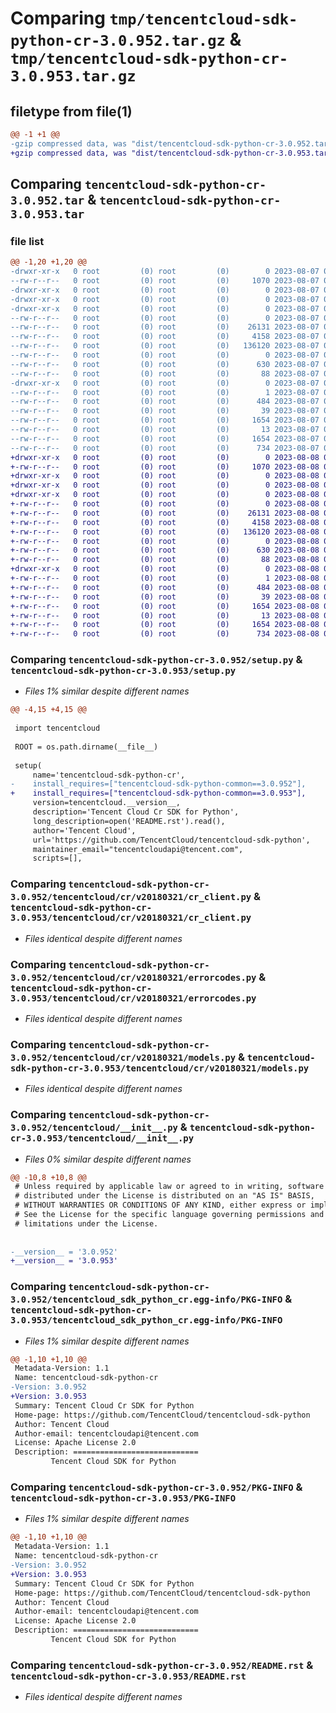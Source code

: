 # Comparing `tmp/tencentcloud-sdk-python-cr-3.0.952.tar.gz` & `tmp/tencentcloud-sdk-python-cr-3.0.953.tar.gz`

## filetype from file(1)

```diff
@@ -1 +1 @@
-gzip compressed data, was "dist/tencentcloud-sdk-python-cr-3.0.952.tar", last modified: Mon Aug  7 08:50:39 2023, max compression
+gzip compressed data, was "dist/tencentcloud-sdk-python-cr-3.0.953.tar", last modified: Tue Aug  8 00:22:14 2023, max compression
```

## Comparing `tencentcloud-sdk-python-cr-3.0.952.tar` & `tencentcloud-sdk-python-cr-3.0.953.tar`

### file list

```diff
@@ -1,20 +1,20 @@
-drwxr-xr-x   0 root         (0) root         (0)        0 2023-08-07 08:50:39.000000 tencentcloud-sdk-python-cr-3.0.952/
--rw-r--r--   0 root         (0) root         (0)     1070 2023-08-07 08:50:39.000000 tencentcloud-sdk-python-cr-3.0.952/setup.py
-drwxr-xr-x   0 root         (0) root         (0)        0 2023-08-07 08:50:39.000000 tencentcloud-sdk-python-cr-3.0.952/tencentcloud/
-drwxr-xr-x   0 root         (0) root         (0)        0 2023-08-07 08:50:39.000000 tencentcloud-sdk-python-cr-3.0.952/tencentcloud/cr/
-drwxr-xr-x   0 root         (0) root         (0)        0 2023-08-07 08:50:39.000000 tencentcloud-sdk-python-cr-3.0.952/tencentcloud/cr/v20180321/
--rw-r--r--   0 root         (0) root         (0)        0 2023-08-07 08:50:39.000000 tencentcloud-sdk-python-cr-3.0.952/tencentcloud/cr/v20180321/__init__.py
--rw-r--r--   0 root         (0) root         (0)    26131 2023-08-07 08:50:39.000000 tencentcloud-sdk-python-cr-3.0.952/tencentcloud/cr/v20180321/cr_client.py
--rw-r--r--   0 root         (0) root         (0)     4158 2023-08-07 08:50:39.000000 tencentcloud-sdk-python-cr-3.0.952/tencentcloud/cr/v20180321/errorcodes.py
--rw-r--r--   0 root         (0) root         (0)   136120 2023-08-07 08:50:39.000000 tencentcloud-sdk-python-cr-3.0.952/tencentcloud/cr/v20180321/models.py
--rw-r--r--   0 root         (0) root         (0)        0 2023-08-07 08:50:39.000000 tencentcloud-sdk-python-cr-3.0.952/tencentcloud/cr/__init__.py
--rw-r--r--   0 root         (0) root         (0)      630 2023-08-07 08:50:39.000000 tencentcloud-sdk-python-cr-3.0.952/tencentcloud/__init__.py
--rw-r--r--   0 root         (0) root         (0)       88 2023-08-07 08:50:39.000000 tencentcloud-sdk-python-cr-3.0.952/setup.cfg
-drwxr-xr-x   0 root         (0) root         (0)        0 2023-08-07 08:50:39.000000 tencentcloud-sdk-python-cr-3.0.952/tencentcloud_sdk_python_cr.egg-info/
--rw-r--r--   0 root         (0) root         (0)        1 2023-08-07 08:50:39.000000 tencentcloud-sdk-python-cr-3.0.952/tencentcloud_sdk_python_cr.egg-info/dependency_links.txt
--rw-r--r--   0 root         (0) root         (0)      484 2023-08-07 08:50:39.000000 tencentcloud-sdk-python-cr-3.0.952/tencentcloud_sdk_python_cr.egg-info/SOURCES.txt
--rw-r--r--   0 root         (0) root         (0)       39 2023-08-07 08:50:39.000000 tencentcloud-sdk-python-cr-3.0.952/tencentcloud_sdk_python_cr.egg-info/requires.txt
--rw-r--r--   0 root         (0) root         (0)     1654 2023-08-07 08:50:39.000000 tencentcloud-sdk-python-cr-3.0.952/tencentcloud_sdk_python_cr.egg-info/PKG-INFO
--rw-r--r--   0 root         (0) root         (0)       13 2023-08-07 08:50:39.000000 tencentcloud-sdk-python-cr-3.0.952/tencentcloud_sdk_python_cr.egg-info/top_level.txt
--rw-r--r--   0 root         (0) root         (0)     1654 2023-08-07 08:50:39.000000 tencentcloud-sdk-python-cr-3.0.952/PKG-INFO
--rw-r--r--   0 root         (0) root         (0)      734 2023-08-07 08:50:39.000000 tencentcloud-sdk-python-cr-3.0.952/README.rst
+drwxr-xr-x   0 root         (0) root         (0)        0 2023-08-08 00:22:14.000000 tencentcloud-sdk-python-cr-3.0.953/
+-rw-r--r--   0 root         (0) root         (0)     1070 2023-08-08 00:22:14.000000 tencentcloud-sdk-python-cr-3.0.953/setup.py
+drwxr-xr-x   0 root         (0) root         (0)        0 2023-08-08 00:22:14.000000 tencentcloud-sdk-python-cr-3.0.953/tencentcloud/
+drwxr-xr-x   0 root         (0) root         (0)        0 2023-08-08 00:22:14.000000 tencentcloud-sdk-python-cr-3.0.953/tencentcloud/cr/
+drwxr-xr-x   0 root         (0) root         (0)        0 2023-08-08 00:22:14.000000 tencentcloud-sdk-python-cr-3.0.953/tencentcloud/cr/v20180321/
+-rw-r--r--   0 root         (0) root         (0)        0 2023-08-08 00:22:14.000000 tencentcloud-sdk-python-cr-3.0.953/tencentcloud/cr/v20180321/__init__.py
+-rw-r--r--   0 root         (0) root         (0)    26131 2023-08-08 00:22:14.000000 tencentcloud-sdk-python-cr-3.0.953/tencentcloud/cr/v20180321/cr_client.py
+-rw-r--r--   0 root         (0) root         (0)     4158 2023-08-08 00:22:14.000000 tencentcloud-sdk-python-cr-3.0.953/tencentcloud/cr/v20180321/errorcodes.py
+-rw-r--r--   0 root         (0) root         (0)   136120 2023-08-08 00:22:14.000000 tencentcloud-sdk-python-cr-3.0.953/tencentcloud/cr/v20180321/models.py
+-rw-r--r--   0 root         (0) root         (0)        0 2023-08-08 00:22:14.000000 tencentcloud-sdk-python-cr-3.0.953/tencentcloud/cr/__init__.py
+-rw-r--r--   0 root         (0) root         (0)      630 2023-08-08 00:22:14.000000 tencentcloud-sdk-python-cr-3.0.953/tencentcloud/__init__.py
+-rw-r--r--   0 root         (0) root         (0)       88 2023-08-08 00:22:14.000000 tencentcloud-sdk-python-cr-3.0.953/setup.cfg
+drwxr-xr-x   0 root         (0) root         (0)        0 2023-08-08 00:22:14.000000 tencentcloud-sdk-python-cr-3.0.953/tencentcloud_sdk_python_cr.egg-info/
+-rw-r--r--   0 root         (0) root         (0)        1 2023-08-08 00:22:14.000000 tencentcloud-sdk-python-cr-3.0.953/tencentcloud_sdk_python_cr.egg-info/dependency_links.txt
+-rw-r--r--   0 root         (0) root         (0)      484 2023-08-08 00:22:14.000000 tencentcloud-sdk-python-cr-3.0.953/tencentcloud_sdk_python_cr.egg-info/SOURCES.txt
+-rw-r--r--   0 root         (0) root         (0)       39 2023-08-08 00:22:14.000000 tencentcloud-sdk-python-cr-3.0.953/tencentcloud_sdk_python_cr.egg-info/requires.txt
+-rw-r--r--   0 root         (0) root         (0)     1654 2023-08-08 00:22:14.000000 tencentcloud-sdk-python-cr-3.0.953/tencentcloud_sdk_python_cr.egg-info/PKG-INFO
+-rw-r--r--   0 root         (0) root         (0)       13 2023-08-08 00:22:14.000000 tencentcloud-sdk-python-cr-3.0.953/tencentcloud_sdk_python_cr.egg-info/top_level.txt
+-rw-r--r--   0 root         (0) root         (0)     1654 2023-08-08 00:22:14.000000 tencentcloud-sdk-python-cr-3.0.953/PKG-INFO
+-rw-r--r--   0 root         (0) root         (0)      734 2023-08-08 00:22:14.000000 tencentcloud-sdk-python-cr-3.0.953/README.rst
```

### Comparing `tencentcloud-sdk-python-cr-3.0.952/setup.py` & `tencentcloud-sdk-python-cr-3.0.953/setup.py`

 * *Files 1% similar despite different names*

```diff
@@ -4,15 +4,15 @@
 
 import tencentcloud
 
 ROOT = os.path.dirname(__file__)
 
 setup(
     name='tencentcloud-sdk-python-cr',
-    install_requires=["tencentcloud-sdk-python-common==3.0.952"],
+    install_requires=["tencentcloud-sdk-python-common==3.0.953"],
     version=tencentcloud.__version__,
     description='Tencent Cloud Cr SDK for Python',
     long_description=open('README.rst').read(),
     author='Tencent Cloud',
     url='https://github.com/TencentCloud/tencentcloud-sdk-python',
     maintainer_email="tencentcloudapi@tencent.com",
     scripts=[],
```

### Comparing `tencentcloud-sdk-python-cr-3.0.952/tencentcloud/cr/v20180321/cr_client.py` & `tencentcloud-sdk-python-cr-3.0.953/tencentcloud/cr/v20180321/cr_client.py`

 * *Files identical despite different names*

### Comparing `tencentcloud-sdk-python-cr-3.0.952/tencentcloud/cr/v20180321/errorcodes.py` & `tencentcloud-sdk-python-cr-3.0.953/tencentcloud/cr/v20180321/errorcodes.py`

 * *Files identical despite different names*

### Comparing `tencentcloud-sdk-python-cr-3.0.952/tencentcloud/cr/v20180321/models.py` & `tencentcloud-sdk-python-cr-3.0.953/tencentcloud/cr/v20180321/models.py`

 * *Files identical despite different names*

### Comparing `tencentcloud-sdk-python-cr-3.0.952/tencentcloud/__init__.py` & `tencentcloud-sdk-python-cr-3.0.953/tencentcloud/__init__.py`

 * *Files 0% similar despite different names*

```diff
@@ -10,8 +10,8 @@
 # Unless required by applicable law or agreed to in writing, software
 # distributed under the License is distributed on an "AS IS" BASIS,
 # WITHOUT WARRANTIES OR CONDITIONS OF ANY KIND, either express or implied.
 # See the License for the specific language governing permissions and
 # limitations under the License.
 
 
-__version__ = '3.0.952'
+__version__ = '3.0.953'
```

### Comparing `tencentcloud-sdk-python-cr-3.0.952/tencentcloud_sdk_python_cr.egg-info/PKG-INFO` & `tencentcloud-sdk-python-cr-3.0.953/tencentcloud_sdk_python_cr.egg-info/PKG-INFO`

 * *Files 1% similar despite different names*

```diff
@@ -1,10 +1,10 @@
 Metadata-Version: 1.1
 Name: tencentcloud-sdk-python-cr
-Version: 3.0.952
+Version: 3.0.953
 Summary: Tencent Cloud Cr SDK for Python
 Home-page: https://github.com/TencentCloud/tencentcloud-sdk-python
 Author: Tencent Cloud
 Author-email: tencentcloudapi@tencent.com
 License: Apache License 2.0
 Description: ============================
         Tencent Cloud SDK for Python
```

### Comparing `tencentcloud-sdk-python-cr-3.0.952/PKG-INFO` & `tencentcloud-sdk-python-cr-3.0.953/PKG-INFO`

 * *Files 1% similar despite different names*

```diff
@@ -1,10 +1,10 @@
 Metadata-Version: 1.1
 Name: tencentcloud-sdk-python-cr
-Version: 3.0.952
+Version: 3.0.953
 Summary: Tencent Cloud Cr SDK for Python
 Home-page: https://github.com/TencentCloud/tencentcloud-sdk-python
 Author: Tencent Cloud
 Author-email: tencentcloudapi@tencent.com
 License: Apache License 2.0
 Description: ============================
         Tencent Cloud SDK for Python
```

### Comparing `tencentcloud-sdk-python-cr-3.0.952/README.rst` & `tencentcloud-sdk-python-cr-3.0.953/README.rst`

 * *Files identical despite different names*

